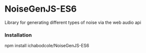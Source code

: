 NoiseGenJS-ES6
==========

Library for generating different types of noise via the web audio api

### Installation
npm install ichabodcole/NoiseGenJS-ES6

